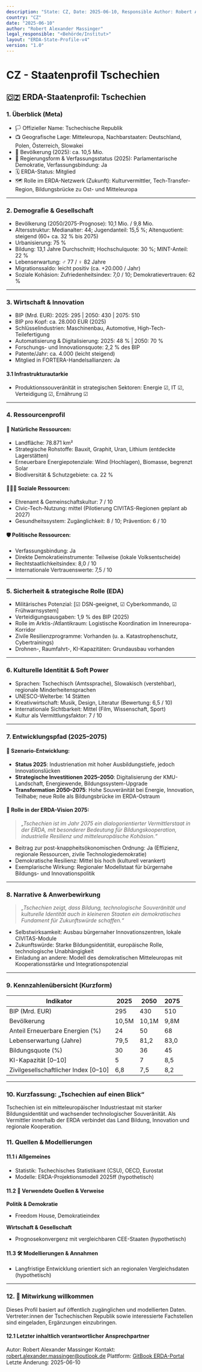 ```yaml
---
description: "State: CZ, Date: 2025-06-10, Responsible Author: Robert Alexander Massinger, if from official or institute: Legal Responsible [Author, Institute, Government]: <Behörde/Institut>"
country: "CZ"
date: "2025-06-10"
author: "Robert Alexander Massinger"
legal_responsible: "<Behörde/Institut>"
layout: "ERDA-State-Profile-v4"
version: "1.0"
---
```


# CZ - Staatenprofil Tschechien

## 🇨🇿 ERDA-Staatenprofil: Tschechien

### 1. Überblick (Meta)

* 🏳️ Offizieller Name: Tschechische Republik
* 📺 Geografische Lage: Mitteleuropa, Nachbarstaaten: Deutschland, Polen, Österreich, Slowakei
* 👥 Bevölkerung (2025): ca. 10,5 Mio.
* 🧠 Regierungsform & Verfassungsstatus (2025): Parlamentarische Demokratie, Verfassungsbindung: Ja
* 🗓️ ERDA-Status: Mitglied
* 🗺️ Rolle im ERDA-Netzwerk (Zukunft): Kulturvermittler, Tech-Transfer-Region, Bildungsbrücke zu Ost- und Mitteleuropa

***

### 2. Demografie & Gesellschaft

* Bevölkerung (2050/2075-Prognose): 10,1 Mio. / 9,8 Mio.
* Altersstruktur: Medianalter: 44; Jugendanteil: 15,5 %; Altenquotient: steigend (60+ ca. 32 % bis 2075)
* Urbanisierung: 75 %
* Bildung: 13,1 Jahre Durchschnitt; Hochschulquote: 30 %; MINT-Anteil: 22 %
* Lebenserwartung: ♂ 77 / ♀ 82 Jahre
* Migrationssaldo: leicht positiv (ca. +20.000 / Jahr)
* Soziale Kohäsion: Zufriedenheitsindex: 7,0 / 10; Demokratievertrauen: 62 %

***

### 3. Wirtschaft & Innovation

* BIP (Mrd. EUR): 2025: 295 | 2050: 430 | 2075: 510
* BIP pro Kopf: ca. 28.000 EUR (2025)
* Schlüsselindustrien: Maschinenbau, Automotive, High-Tech-Teilefertigung
* Automatisierung & Digitalisierung: 2025: 48 % | 2050: 70 %
* Forschungs- und Innovationsquote: 2,2 % des BIP
* Patente/Jahr: ca. 4.000 (leicht steigend)
* Mitglied in FORTERA-Handelsallianzen: Ja

#### 3.1 Infrastrukturautarkie

* Produktionssouveränität in strategischen Sektoren: Energie ☑, IT ☑, Verteidigung ☑, Ernährung ☑

***

### 4. Ressourcenprofil

#### 🌱 Natürliche Ressourcen:

* Landfläche: 78.871 km²
* Strategische Rohstoffe: Bauxit, Graphit, Uran, Lithium (entdeckte Lagerstätten)
* Erneuerbare Energiepotenziale: Wind (Hochlagen), Biomasse, begrenzt Solar
* Biodiversität & Schutzgebiete: ca. 22 %

#### 🧑‍🤝‍🧑 Soziale Ressourcen:

* Ehrenamt & Gemeinschaftskultur: 7 / 10
* Civic-Tech-Nutzung: mittel (Pilotierung CIVITAS-Regionen geplant ab 2027)
* Gesundheitssystem: Zugänglichkeit: 8 / 10; Prävention: 6 / 10

#### 🛡️ Politische Ressourcen:

* Verfassungsbindung: Ja
* Direkte Demokratieinstrumente: Teilweise (lokale Volksentscheide)
* Rechtstaatlichkeitsindex: 8,0 / 10
* Internationale Vertrauenswerte: 7,5 / 10

***

### 5. Sicherheit & strategische Rolle (EDA)

* Militärisches Potenzial: \[☑ DSN-geeignet, ☑ Cyberkommando, ☑ Frühwarnsystem]
* Verteidigungsausgaben: 1,9 % des BIP (2025)
* Rolle im Arktis-/Atlantikraum: Logistische Koordination im Innereuropa-Korridor
* Zivile Resilienzprogramme: Vorhanden (u. a. Katastrophenschutz, Cybertrainings)
* Drohnen-, Raumfahrt-, KI-Kapazitäten: Grundausbau vorhanden

***

### 6. Kulturelle Identität & Soft Power

* Sprachen: Tschechisch (Amtssprache), Slowakisch (verstehbar), regionale Minderheitensprachen
* UNESCO-Welterbe: 14 Stätten
* Kreativwirtschaft: Musik, Design, Literatur (Bewertung: 6,5 / 10)
* Internationale Sichtbarkeit: Mittel (Film, Wissenschaft, Sport)
* Kultur als Vermittlungsfaktor: 7 / 10

***

### 7. Entwicklungspfad (2025–2075)

#### 🔭 Szenario-Entwicklung:

* **Status 2025**: Industrienation mit hoher Ausbildungstiefe, jedoch Innovationslücken
* **Strategische Investitionen 2025–2050**: Digitalisierung der KMU-Landschaft, Energiewende, Bildungssystem-Upgrade
* **Transformation 2050–2075**: Hohe Souveränität bei Energie, Innovation, Teilhabe; neue Rolle als Bildungsbrücke im ERDA-Ostraum

#### 🚀 Rolle in der ERDA-Vision 2075:

> _„Tschechien ist im Jahr 2075 ein dialogorientierter Vermittlerstaat in der ERDA, mit besonderer Bedeutung für Bildungskooperation, industrielle Resilienz und mitteleuropäische Kohäsion.“_

* Beitrag zur post-knappheitsökonomischen Ordnung: Ja (Effizienz, regionale Ressourcen, zivile Technologiedemokratie)
* Demokratische Resilienz: Mittel bis hoch (kulturell verankert)
* Exemplarische Wirkung: Regionaler Modellstaat für bürgernahe Bildungs- und Innovationspolitik

***

### 8. Narrative & Anwerbewirkung

> _„Tschechien zeigt, dass Bildung, technologische Souveränität und kulturelle Identität auch in kleineren Staaten ein demokratisches Fundament für Zukunftswürde schaffen.“_

* Selbstwirksamkeit: Ausbau bürgernaher Innovationszentren, lokale CIVITAS-Module
* Zukunftswürde: Starke Bildungsidentität, europäische Rolle, technologische Unabhängigkeit
* Einladung an andere: Modell des demokratischen Mitteleuropas mit Kooperationsstärke und Integrationspotenzial

***

### 9. Kennzahlenübersicht (Kurzform)

| Indikator                             | 2025  | 2050  | 2075 |
| ------------------------------------- | ----- | ----- | ---- |
| BIP (Mrd. EUR)                        | 295   | 430   | 510  |
| Bevölkerung                           | 10,5M | 10,1M | 9,8M |
| Anteil Erneuerbare Energien (%)       | 24    | 50    | 68   |
| Lebenserwartung (Jahre)               | 79,5  | 81,2  | 83,0 |
| Bildungsquote (%)                     | 30    | 36    | 45   |
| KI-Kapazität \[0–10]                  | 5     | 7     | 8,5  |
| Zivilgesellschaftlicher Index \[0–10] | 6,8   | 7,5   | 8,2  |

***

### 10. Kurzfassung: „Tschechien auf einen Blick“

Tschechien ist ein mitteleuropäischer Industriestaat mit starker Bildungsidentität und wachsender technologischer Souveränität. Als Vermittler innerhalb der ERDA verbindet das Land Bildung, Innovation und regionale Kooperation.

### 11. Quellen & Modellierungen

#### 11.1 ℹ️ Allgemeines

* Statistik: Tschechisches Statistikamt (CSU), OECD, Eurostat
* Modelle: ERDA-Projektionsmodell 2025ff (hypothetisch)

#### 11.2 📎 Verwendete Quellen & Verweise

**Politik & Demokratie**
* Freedom House, Demokratieindex

**Wirtschaft & Gesellschaft**
* Prognosekonvergenz mit vergleichbaren CEE-Staaten (hypothetisch)

#### 11.3 🛠️ Modellierungen & Annahmen

* Langfristige Entwicklung orientiert sich an regionalen Vergleichsdaten (hypothetisch)

***

### 12. 🤝 Mitwirkung willkommen

Dieses Profil basiert auf öffentlich zugänglichen und modellierten Daten. Vertreter:innen der Tschechischen Republik sowie interessierte Fachstellen sind eingeladen, Ergänzungen einzubringen.

#### 12.1 Letzter inhaltlich verantwortlicher Ansprechpartner
Autor: Robert Alexander Massinger
Kontakt: [robert.alexander.massinger@outlook.de](mailto:robert.alexander.massinger@outlook.de)
Plattform: [GitBook ERDA-Portal](https://app.gitbook.com/o/nt9tg4PqKZ12DXO9pou1/s/vUquUrXlP5zeuZ20Fboy/)
Letzte Änderung: 2025-06-10
